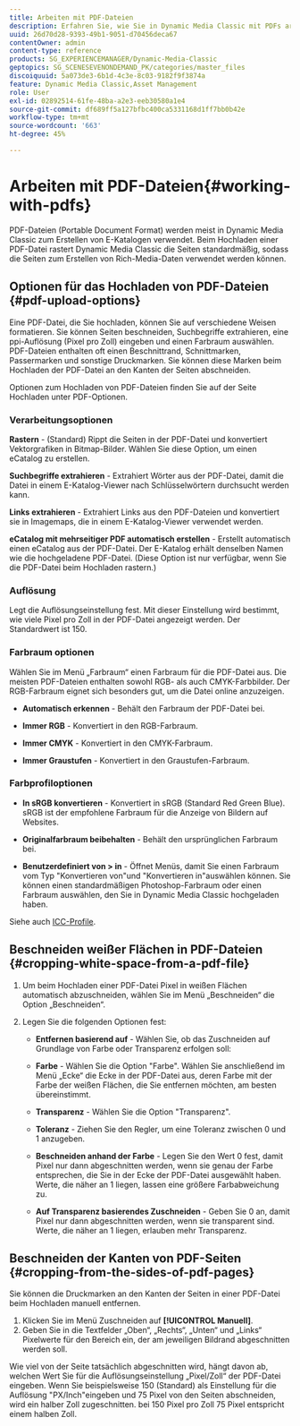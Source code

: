 ```yaml
---
title: Arbeiten mit PDF-Dateien
description: Erfahren Sie, wie Sie in Dynamic Media Classic mit PDFs arbeiten.
uuid: 26d70d28-9393-49b1-9051-d70456deca67
contentOwner: admin
content-type: reference
products: SG_EXPERIENCEMANAGER/Dynamic-Media-Classic
geptopics: SG_SCENESEVENONDEMAND_PK/categories/master_files
discoiquuid: 5a073de3-6b1d-4c3e-8c03-9182f9f3874a
feature: Dynamic Media Classic,Asset Management
role: User
exl-id: 02892514-61fe-48ba-a2e3-eeb30580a1e4
source-git-commit: df689ff5a127bfbc400ca5331168d1ff7bb0b42e
workflow-type: tm+mt
source-wordcount: '663'
ht-degree: 45%

---
```


# Arbeiten mit PDF-Dateien{#working-with-pdfs}

PDF-Dateien (Portable Document Format) werden meist in Dynamic Media Classic zum Erstellen von E-Katalogen verwendet. Beim Hochladen einer PDF-Datei rastert Dynamic Media Classic die Seiten standardmäßig, sodass die Seiten zum Erstellen von Rich-Media-Daten verwendet werden können.

## Optionen für das Hochladen von PDF-Dateien {#pdf-upload-options}

Eine PDF-Datei, die Sie hochladen, können Sie auf verschiedene Weisen formatieren. Sie können Seiten beschneiden, Suchbegriffe extrahieren, eine ppi-Auflösung (Pixel pro Zoll) eingeben und einen Farbraum auswählen. PDF-Dateien enthalten oft einen Beschnittrand, Schnittmarken, Passermarken und sonstige Druckmarken. Sie können diese Marken beim Hochladen der PDF-Datei an den Kanten der Seiten abschneiden.

Optionen zum Hochladen von PDF-Dateien finden Sie auf der Seite Hochladen unter PDF-Optionen.

### Verarbeitungsoptionen

**Rastern**  - (Standard) Rippt die Seiten in der PDF-Datei und konvertiert Vektorgrafiken in Bitmap-Bilder. Wählen Sie diese Option, um einen eCatalog zu erstellen.

**Suchbegriffe extrahieren**  - Extrahiert Wörter aus der PDF-Datei, damit die Datei in einem E-Katalog-Viewer nach Schlüsselwörtern durchsucht werden kann.

**Links extrahieren**  - Extrahiert Links aus den PDF-Dateien und konvertiert sie in Imagemaps, die in einem E-Katalog-Viewer verwendet werden.

**eCatalog mit mehrseitiger PDF automatisch erstellen**  - Erstellt automatisch einen eCatalog aus der PDF-Datei. Der E-Katalog erhält denselben Namen wie die hochgeladene PDF-Datei. (Diese Option ist nur verfügbar, wenn Sie die PDF-Datei beim Hochladen rastern.)

### Auflösung

Legt die Auflösungseinstellung fest. Mit dieser Einstellung wird bestimmt, wie viele Pixel pro Zoll in der PDF-Datei angezeigt werden. Der Standardwert ist 150.

### Farbraum optionen

Wählen Sie im Menü „Farbraum“ einen Farbraum für die PDF-Datei aus. Die meisten PDF-Dateien enthalten sowohl RGB- als auch CMYK-Farbbilder. Der RGB-Farbraum eignet sich besonders gut, um die Datei online anzuzeigen.

* **Automatisch erkennen**  - Behält den Farbraum der PDF-Datei bei.

* **Immer RGB**  - Konvertiert in den RGB-Farbraum.

* **Immer CMYK**  - Konvertiert in den CMYK-Farbraum.

* **Immer Graustufen**  - Konvertiert in den Graustufen-Farbraum.

### Farbprofiloptionen

* **In sRGB konvertieren**  - Konvertiert in sRGB (Standard Red Green Blue). sRGB ist der empfohlene Farbraum für die Anzeige von Bildern auf Websites.

* **Originalfarbraum beibehalten**  - Behält den ursprünglichen Farbraum bei.

* **Benutzerdefiniert von > in**  - Öffnet Menüs, damit Sie einen Farbraum vom Typ &quot;Konvertieren von&quot;und &quot;Konvertieren in&quot;auswählen können. Sie können einen standardmäßigen Photoshop-Farbraum oder einen Farbraum auswählen, den Sie in Dynamic Media Classic hochgeladen haben.

Siehe auch [ICC-Profile](/help/icc-profiles.md#icc_profiles).

## Beschneiden weißer Flächen in PDF-Dateien {#cropping-white-space-from-a-pdf-file}

1. Um beim Hochladen einer PDF-Datei Pixel in weißen Flächen automatisch abzuschneiden, wählen Sie im Menü „Beschneiden“ die Option „Beschneiden“.
1. Legen Sie die folgenden Optionen fest:

   * **Entfernen basierend auf**  - Wählen Sie, ob das Zuschneiden auf Grundlage von Farbe oder Transparenz erfolgen soll:

   * **Farbe**  - Wählen Sie die Option &quot;Farbe&quot;. Wählen Sie anschließend im Menü „Ecke“ die Ecke in der PDF-Datei aus, deren Farbe mit der Farbe der weißen Flächen, die Sie entfernen möchten, am besten übereinstimmt.

   * **Transparenz**  - Wählen Sie die Option &quot;Transparenz&quot;.

   * **Toleranz**  - Ziehen Sie den Regler, um eine Toleranz zwischen 0 und 1 anzugeben.

   * **Beschneiden anhand der Farbe**  - Legen Sie den Wert 0 fest, damit Pixel nur dann abgeschnitten werden, wenn sie genau der Farbe entsprechen, die Sie in der Ecke der PDF-Datei ausgewählt haben. Werte, die näher an 1 liegen, lassen eine größere Farbabweichung zu.

   * **Auf Transparenz basierendes Zuschneiden**  - Geben Sie 0 an, damit Pixel nur dann abgeschnitten werden, wenn sie transparent sind. Werte, die näher an 1 liegen, erlauben mehr Transparenz.

## Beschneiden der Kanten von PDF-Seiten {#cropping-from-the-sides-of-pdf-pages}

Sie können die Druckmarken an den Kanten der Seiten in einer PDF-Datei beim Hochladen manuell entfernen.

1. Klicken Sie im Menü Zuschneiden auf **[!UICONTROL Manuell]**.
1. Geben Sie in die Textfelder „Oben“, „Rechts“, „Unten“ und „Links“ Pixelwerte für den Bereich ein, der am jeweiligen Bildrand abgeschnitten werden soll.

Wie viel von der Seite tatsächlich abgeschnitten wird, hängt davon ab, welchen Wert Sie für die Auflösungseinstellung „Pixel/Zoll“ der PDF-Datei eingeben. Wenn Sie beispielsweise 150 (Standard) als Einstellung für die Auflösung &quot;PX/Inch&quot;eingeben und 75 Pixel von den Seiten abschneiden, wird ein halber Zoll zugeschnitten. bei 150 Pixel pro Zoll 75 Pixel entspricht einem halben Zoll.
